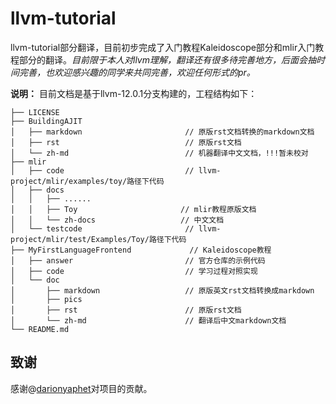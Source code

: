 # llvm-tutorial
llvm-tutorial部分翻译，目前初步完成了入门教程Kaleidoscope部分和mlir入门教程部分的翻译。*目前限于本人对llvm理解，翻译还有很多待完善地方，后面会抽时间完善，也欢迎感兴趣的同学来共同完善，欢迎任何形式的pr。*

**说明：**
目前文档是基于llvm-12.0.1分支构建的，工程结构如下：
```
├── LICENSE
├── BuildingAJIT
│   ├── markdown                       // 原版rst文档转换的markdown文档
│   ├── rst                            // 原版rst文档
│   └── zh-md                          // 机器翻译中文文档，!!!暂未校对
├── mlir
│   ├── code                           // llvm-project/mlir/examples/toy/路径下代码
│   ├── docs
│   │   ├── ......
│   │   ├── Toy                       // mlir教程原版文档
│   │   └── zh-docs                   // 中文文档
│   └── testcode                       // llvm-project/mlir/test/Examples/Toy/路径下代码
├── MyFirstLanguageFrontend             // Kaleidoscope教程
│   ├── answer                         // 官方仓库的示例代码
│   ├── code                           // 学习过程对照实现
│   └── doc
│       ├── markdown                   // 原版英文rst文档转换成markdown
│       ├── pics
│       ├── rst                        // 原版rst文档
│       └── zh-md                      // 翻译后中文markdown文档
└── README.md
```

## 致谢
感谢@[darionyaphet](https://github.com/darionyaphet)对项目的贡献。